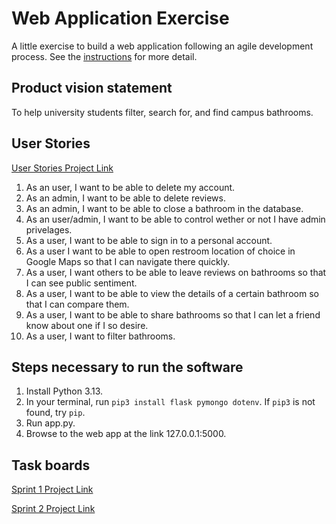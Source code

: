 # Web Application Exercise

A little exercise to build a web application following an agile development process. See the [instructions](instructions.md) for more detail.

## Product vision statement

To help university students filter, search for, and find campus bathrooms.

## User Stories

[User Stories Project Link](https://github.com/orgs/software-students-spring2025/projects/13/views/1)
1. As an user, I want to be able to delete my account. 
2. As an admin, I want to be able to delete reviews.
3. As an admin, I want to be able to close a bathroom in the database.
4. As an user/admin, I want to be able to control wether or not I have admin privelages.
5. As a user, I want to be able to sign in to a personal account.
6. As a user I want to be able to open restroom location of choice in Google Maps so that I can navigate there quickly.
7. As a user, I want others to be able to leave reviews on bathrooms so that I can see public sentiment.
8. As a user, I want to be able to view the details of a certain bathroom so that I can compare them.
9. As a user, I want to be able to share bathrooms so that I can let a friend know about one if I so desire.
10. As a user, I want to filter bathrooms.


## Steps necessary to run the software

1. Install Python 3.13.
2. In your terminal, run `pip3 install flask pymongo dotenv`. If `pip3` is not found, try `pip`.
3. Run app.py.
4. Browse to the web app at the link 127.0.0.1:5000.
   
## Task boards

[Sprint 1 Project Link](https://github.com/orgs/software-students-spring2025/projects/140/views/1)

[Sprint 2 Project Link](https://github.com/orgs/software-students-spring2025/projects/141/views/1)
